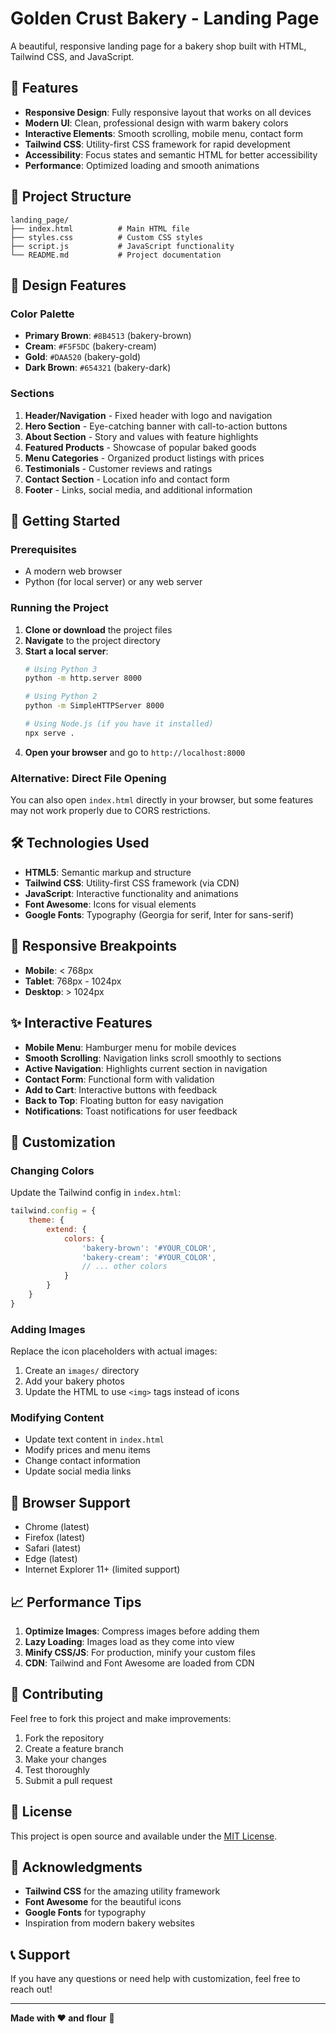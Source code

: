 # Golden Crust Bakery - Landing Page

A beautiful, responsive landing page for a bakery shop built with HTML, Tailwind CSS, and JavaScript.

## 🍞 Features

- **Responsive Design**: Fully responsive layout that works on all devices
- **Modern UI**: Clean, professional design with warm bakery colors
- **Interactive Elements**: Smooth scrolling, mobile menu, contact form
- **Tailwind CSS**: Utility-first CSS framework for rapid development
- **Accessibility**: Focus states and semantic HTML for better accessibility
- **Performance**: Optimized loading and smooth animations

## 📁 Project Structure

```
landing_page/
├── index.html          # Main HTML file
├── styles.css          # Custom CSS styles
├── script.js           # JavaScript functionality
└── README.md           # Project documentation
```

## 🎨 Design Features

### Color Palette
- **Primary Brown**: `#8B4513` (bakery-brown)
- **Cream**: `#F5F5DC` (bakery-cream)
- **Gold**: `#DAA520` (bakery-gold)
- **Dark Brown**: `#654321` (bakery-dark)

### Sections
1. **Header/Navigation** - Fixed header with logo and navigation
2. **Hero Section** - Eye-catching banner with call-to-action buttons
3. **About Section** - Story and values with feature highlights
4. **Featured Products** - Showcase of popular baked goods
5. **Menu Categories** - Organized product listings with prices
6. **Testimonials** - Customer reviews and ratings
7. **Contact Section** - Location info and contact form
8. **Footer** - Links, social media, and additional information

## 🚀 Getting Started

### Prerequisites
- A modern web browser
- Python (for local server) or any web server

### Running the Project

1. **Clone or download** the project files
2. **Navigate** to the project directory
3. **Start a local server**:
   ```bash
   # Using Python 3
   python -m http.server 8000
   
   # Using Python 2
   python -m SimpleHTTPServer 8000
   
   # Using Node.js (if you have it installed)
   npx serve .
   ```
4. **Open your browser** and go to `http://localhost:8000`

### Alternative: Direct File Opening
You can also open `index.html` directly in your browser, but some features may not work properly due to CORS restrictions.

## 🛠️ Technologies Used

- **HTML5**: Semantic markup and structure
- **Tailwind CSS**: Utility-first CSS framework (via CDN)
- **JavaScript**: Interactive functionality and animations
- **Font Awesome**: Icons for visual elements
- **Google Fonts**: Typography (Georgia for serif, Inter for sans-serif)

## 📱 Responsive Breakpoints

- **Mobile**: < 768px
- **Tablet**: 768px - 1024px
- **Desktop**: > 1024px

## ✨ Interactive Features

- **Mobile Menu**: Hamburger menu for mobile devices
- **Smooth Scrolling**: Navigation links scroll smoothly to sections
- **Active Navigation**: Highlights current section in navigation
- **Contact Form**: Functional form with validation
- **Add to Cart**: Interactive buttons with feedback
- **Back to Top**: Floating button for easy navigation
- **Notifications**: Toast notifications for user feedback

## 🎯 Customization

### Changing Colors
Update the Tailwind config in `index.html`:
```javascript
tailwind.config = {
    theme: {
        extend: {
            colors: {
                'bakery-brown': '#YOUR_COLOR',
                'bakery-cream': '#YOUR_COLOR',
                // ... other colors
            }
        }
    }
}
```

### Adding Images
Replace the icon placeholders with actual images:
1. Create an `images/` directory
2. Add your bakery photos
3. Update the HTML to use `<img>` tags instead of icons

### Modifying Content
- Update text content in `index.html`
- Modify prices and menu items
- Change contact information
- Update social media links

## 🔧 Browser Support

- Chrome (latest)
- Firefox (latest)
- Safari (latest)
- Edge (latest)
- Internet Explorer 11+ (limited support)

## 📈 Performance Tips

1. **Optimize Images**: Compress images before adding them
2. **Lazy Loading**: Images load as they come into view
3. **Minify CSS/JS**: For production, minify your custom files
4. **CDN**: Tailwind and Font Awesome are loaded from CDN

## 🤝 Contributing

Feel free to fork this project and make improvements:

1. Fork the repository
2. Create a feature branch
3. Make your changes
4. Test thoroughly
5. Submit a pull request

## 📄 License

This project is open source and available under the [MIT License](LICENSE).

## 🙏 Acknowledgments

- **Tailwind CSS** for the amazing utility framework
- **Font Awesome** for the beautiful icons
- **Google Fonts** for typography
- Inspiration from modern bakery websites

## 📞 Support

If you have any questions or need help with customization, feel free to reach out!

---

**Made with ❤️ and flour** 🍞

